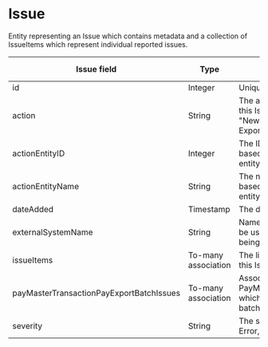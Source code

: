 # Issue

Entity representing an Issue which contains metadata and a collection of IssueItems which represent individual reported issues.

| **Issue field** | **Type** | **Description** | **Not null** | **Read-only** |
| --- | --- | --- | --- | --- |
| id | Integer | Unique identifier for this entity. | X | X |
| action | String | The action being performed that initiated this Issue.  Valid values are "Payroll Export", "New Hire Export", "Accounts Payable Export", or "Unknown". | | |
| actionEntityID | Integer | The ID of the entity on which this Issue is based.  This can be left blank if no specific entity is relevant. | | |
| actionEntityName | String | The name of the entity on which this Issue is based.  This can be left blank if no specific entity is relevant. | | |
| dateAdded | Timestamp | The date on which the entity was created. | X | |
| externalSystemName | String | Name of an integrating external system to be used to specify the source of the issue being reported. | | |
| issueItems | To-many association | The list of associated IssueItems related to this Issue. | | |
| payMasterTransactionPayExportBatchIssues | To-many association | Association to any related PayMasterTransactionPayExportBatchIssues which can tie the issue to a pay export batch.| | X |
| severity | String | The severity of the Issue.  Valid values are Error, Warning, Exception, and Unknown. | X | |
